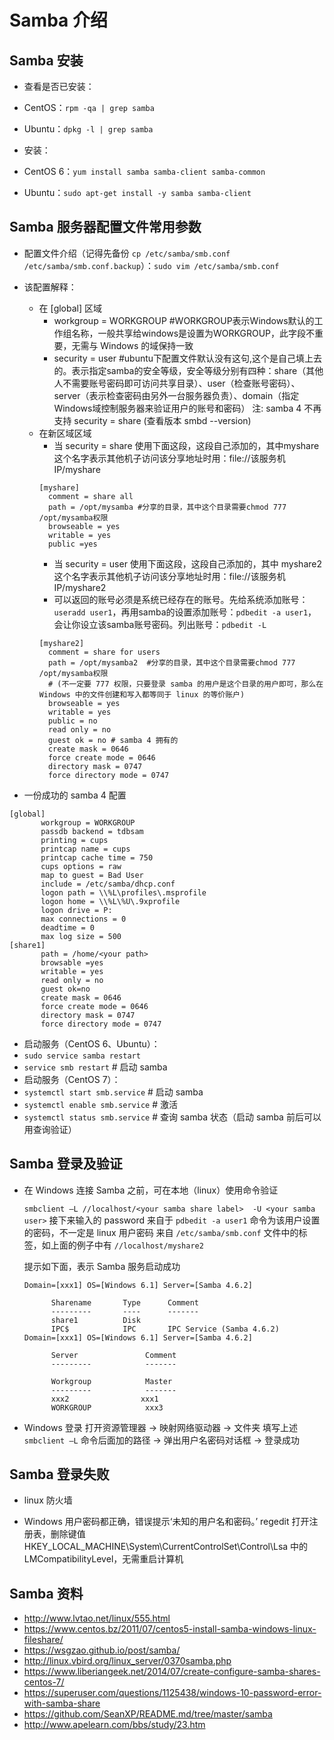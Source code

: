 # Samba 介绍


## Samba 安装

- 查看是否已安装：
 - CentOS：`rpm -qa | grep samba`
 - Ubuntu：`dpkg -l | grep samba`

- 安装：
 - CentOS 6：`yum install samba samba-client samba-common`
 - Ubuntu：`sudo apt-get install -y samba samba-client`

## Samba 服务器配置文件常用参数

- 配置文件介绍（记得先备份 `cp /etc/samba/smb.conf /etc/samba/smb.conf.backup`）：`sudo vim /etc/samba/smb.conf`
 - 该配置解释：
    - 在 [global] 区域
       - workgroup = WORKGROUP #WORKGROUP表示Windows默认的工作组名称，一般共享给windows是设置为WORKGROUP，此字段不重要，无需与 Windows 的域保持一致
       - security = user #ubuntu下配置文件默认没有这句,这个是自己填上去的。表示指定samba的安全等级，安全等级分别有四种：share（其他人不需要账号密码即可访问共享目录）、user（检查账号密码）、server（表示检查密码由另外一台服务器负责）、domain（指定Windows域控制服务器来验证用户的账号和密码）
       注: samba 4 不再支持 security = share (查看版本 smbd --version)
    - 在新区域区域
        - 当 security = share 使用下面这段，这段自己添加的，其中myshare这个名字表示其他机子访问该分享地址时用：file://该服务机IP/myshare
        ```
        [myshare]
          comment = share all
          path = /opt/mysamba #分享的目录，其中这个目录需要chmod 777 /opt/mysamba权限
          browseable = yes
          writable = yes
          public =yes
        ```
        - 当 security = user 使用下面这段，这段自己添加的，其中 myshare2 这个名字表示其他机子访问该分享地址时用：file://该服务机IP/myshare2
        - 可以返回的账号必须是系统已经存在的账号。先给系统添加账号：`useradd user1`，再用samba的设置添加账号：`pdbedit -a user1`，会让你设立该samba账号密码。列出账号：`pdbedit -L`
        ```
        [myshare2]
          comment = share for users
          path = /opt/mysamba2  #分享的目录，其中这个目录需要chmod 777 /opt/mysamba权限
          # (不一定要 777 权限，只要登录 samba 的用户是这个目录的用户即可，那么在 Windows 中的文件创建和写入都等同于 linux 的等价账户)
          browseable = yes
          writable = yes
          public = no
          read only = no
          guest ok = no # samba 4 拥有的
          create mask = 0646
          force create mode = 0646
          directory mask = 0747
          force directory mode = 0747
        ```

 - 一份成功的 samba 4 配置
 ```
 [global]
        workgroup = WORKGROUP
        passdb backend = tdbsam
        printing = cups
        printcap name = cups
        printcap cache time = 750
        cups options = raw
        map to guest = Bad User
        include = /etc/samba/dhcp.conf
        logon path = \\%L\profiles\.msprofile
        logon home = \\%L\%U\.9xprofile
        logon drive = P:
        max connections = 0
        deadtime = 0
        max log size = 500
[share1]
        path = /home/<your path>
        browsable =yes
        writable = yes
        read only = no
        guest ok=no     
        create mask = 0646
        force create mode = 0646
        directory mask = 0747
        force directory mode = 0747
 ```
- 启动服务（CentOS 6、Ubuntu）：
 - `sudo service samba restart`
 - `service smb restart` # 启动 samba
- 启动服务（CentOS 7）：
 - `systemctl start smb.service`    # 启动 samba
 - `systemctl enable smb.service`    # 激活
 - `systemctl status smb.service`    # 查询 samba 状态（启动 samba 前后可以用查询验证）


## Samba 登录及验证

- 在 Windows 连接 Samba 之前，可在本地（linux）使用命令验证

  `smbclient –L //localhost/<your samba share label>  -U <your samba user>`
  接下来输入的 password 来自于 `pdbedit -a user1` 命令为该用户设置的密码，不一定是 linux 用户密码
  <your samba share label> 来自 `/etc/samba/smb.conf` 文件中的标签，如上面的例子中有 `//localhost/myshare2`

  提示如下面，表示 Samba 服务启动成功
  ```
  Domain=[xxx1] OS=[Windows 6.1] Server=[Samba 4.6.2]

        Sharename       Type      Comment
        ---------       ----      -------
        share1          Disk
        IPC$            IPC       IPC Service (Samba 4.6.2)
  Domain=[xxx1] OS=[Windows 6.1] Server=[Samba 4.6.2]

        Server               Comment
        ---------            -------

        Workgroup            Master
        ---------            -------
        xxx2                xxx1
        WORKGROUP            xxx3

  ```
- Windows 登录
  打开资源管理器 -> 映射网络驱动器 -> 文件夹 填写上述 `smbclient –L` 命令后面加的路径 -> 
  弹出用户名密码对话框 -> 登录成功


## Samba 登录失败 

- linux 防火墙

- Windows 用户密码都正确，错误提示‘未知的用户名和密码。’
  regedit 打开注册表，删除键值 HKEY_LOCAL_MACHINE\System\CurrentControlSet\Control\Lsa 中的 LMCompatibilityLevel，无需重启计算机

## Samba 资料

- <http://www.lvtao.net/linux/555.html> 
- <https://www.centos.bz/2011/07/centos5-install-samba-windows-linux-fileshare/> 
- <https://wsgzao.github.io/post/samba/> 
- <http://linux.vbird.org/linux_server/0370samba.php> 
- <https://www.liberiangeek.net/2014/07/create-configure-samba-shares-centos-7/>
- <https://superuser.com/questions/1125438/windows-10-password-error-with-samba-share>
- <https://github.com/SeanXP/README.md/tree/master/samba>
- <http://www.apelearn.com/bbs/study/23.htm>
